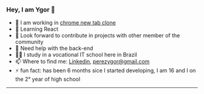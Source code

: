 ### Hey, I am Ygor 👋

- 🔭 I am working in [chrome new tab clone](https://github.com/YgorPerez/chrome-new-tab-clone)
- 🌱 Learning React
- 👯 Look forward to contribute in projects with other member of the community
- 🤔 Need help with the back-end
- 👨‍🎓 I study in a vocational IT school here in Brazil
- 📫 Where to find me: [Linkedin](https://www.linkedin.com/in/ygor-perez-de-oliveira/), perezygor@gmail.com
- ⚡ fun fact: has been 6 months sice I started developing, I am 16 and I on the 2° year of high school
---
 
